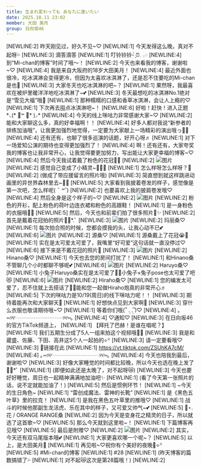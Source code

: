 ```yaml
---
title: 生まれ変わっても あなたに逢いたい
date: 2025.10.11 23:02
member: 大田 美月
group: 日向坂46
---
```


[NEWLINE:2]
昨天刚见过，好久不见~♡
[NEWLINE:1]
今天发得这么晚，真对不起呀💦
[NEWLINE:3]
滴答滴答
[NEWLINE:1]
叮铃铃铃- ̗̀⏰𓈒 𓂂𓏸
[NEWLINE:4]
到“Mi-chan的博客”时间了哦～！
[NEWLINE:2]
今天也来看我的博客，谢谢啦~♡
[NEWLINE:4]
我是来自大阪府的18岁大田美月！
[NEWLINE:4]
最近外面也很冷，吃冰淇淋会变得更冷，但因为太喜欢冰淇淋了，还是忍不住要吃的Mi-chan是也🍨
[NEWLINE:3]
大家冬天也吃冰淇淋的吧~？
[NEWLINE:1]
果然呀，我最喜欢在被炉里暖洋洋地吃冰淇淋了~💕
[NEWLINE:3]
冬天最想吃的冰淇淋No.1绝对是“雪见大福”哦‎🤍
[NEWLINE:1]
那种糯糯的口感和香草冰淇淋，会让人上瘾的♡
[NEWLINE:1]
下次再去囤点冰淇淋吧~！
[NEWLINE:6]
好啦！赶快！进入正题*⸜(* ॑꒳ ॑*  )⸝*
[NEWLINE:4]
今天的线上咪咕力非常感谢大家~♡
[NEWLINE:2]
能和大家聊这么多，真的好幸福啊！！
[NEWLINE:4]
好多人都对我说“新参者的排练加油哦”，让我更加强烈地觉得，一定要为大家献上一场精彩的演出哦っ🙌🏻
[NEWLINE:4]
还有还有，也聊了很多巡演的话题，好开心呀♬
[NEWLINE:1]
对下一场爱知公演的期待也变得更加强烈了！
[NEWLINE:4]
啊！还有还有，大家夸奖我的博客也让我非常开心，让我觉得要更加努力，写出能让大家更幸福的博客~♡
[NEWLINE:4]
然后今天我试着戴了粉色的花冠🌸🎀
[NEWLINE:2]
![图片](https://cdn.hinatazaka46.com/files/14/diary/official/member/moblog/202510/mobonoQeN.jpg)
[NEWLINE:2]
感觉自己变成了小精灵~🧚‍♀️💫
[NEWLINE:1]
怎么样呀怎么样呀？💭
[NEWLINE:2]
(做成了带应援留言的照片哦)
[NEWLINE:3]
简直想到就这样跳进动画里的异世界森林里去~🌳💕
[NEWLINE:5]
大家看到我披着卷发的样子，感觉像是第一次吧，怎么样呢( *¯ ꒳¯*)
[NEWLINE:2]
也要喜欢上我的披肩卷发哦♡
[NEWLINE:4]
然后全身是这个样子的~♡
[NEWLINE:2]
![图片](https://cdn.hinatazaka46.com/files/14/diary/official/member/moblog/202510/mobD0buy3.jpg)
[NEWLINE:2]
粉色的开衫，配上粉色的荷叶边连衣裙和粉色的高跟鞋！
[NEWLINE:1]
是一身粉色的衣服哦🎀💕
[NEWLINE:5]
然后，今天也和前辈们拍了很多照片📸✨️
[NEWLINE:2]
首先是戴着花冠拍的照片❁⃘*.ﾟ
[NEWLINE:3]
![图片](https://cdn.hinatazaka46.com/files/14/diary/official/member/moblog/202510/mobs2HDhV.jpg)
[NEWLINE:2]
玛丽桑♡
[NEWLINE:1]
每次拍合照的时候，您都会摸我的头，让我心动不已💕
[NEWLINE:6]
![图片](https://cdn.hinatazaka46.com/files/14/diary/official/member/moblog/202510/mobxJFPhS.jpg)
[NEWLINE:2]
源桑♡
[NEWLINE:1]
源桑戴上了花冠😭💞
[NEWLINE:1]
实在是太可爱太可爱了，我嘴里“好可爱”这句话就一直没停过♡
[NEWLINE:6]
接下来是不戴花冠的照片📸
[NEWLINE:3]
![图片](https://cdn.hinatazaka46.com/files/14/diary/official/member/moblog/202510/mobqLkh06.jpg)
[NEWLINE:2]
Hinano桑♡
[NEWLINE:1]
今天也去您的房间打扰了！
[NEWLINE:1]
和Hinano桑不管聊几个小时都聊不够呢💕
[NEWLINE:6]
![图片](https://cdn.hinatazaka46.com/files/14/diary/official/member/moblog/202510/mobgcnpX4.jpg)
[NEWLINE:2]
Haruyo桑♡
[NEWLINE:1]
小兔子Haruyo桑实在是太可爱了🐰💞小兔子×兔子pose也太可爱了吧😻
[NEWLINE:6]
![图片](https://cdn.hinatazaka46.com/files/14/diary/official/member/moblog/202510/mobx88Xgq.jpg)
[NEWLINE:2]
Hiraho桑♡
[NEWLINE:1]
您的编发太可爱了，忍不住就上去搭话了🫶🏻能和您一起做Hiraho炮真的非常开心♬
[NEWLINE:5]
下次的咪咕力是10/19(周日)的线下咪咕力呢！！
[NEWLINE:3]
期待着能再次和大家聊天💞
[NEWLINE:1]
好想快点见到大家啊💭
[NEWLINE:3]
穿什么衣服也敬请期待哦~♡
[NEWLINE:1]
等着你们哦(՞ ܸ. .ܸ՞)♡
[NEWLINE:4]
｡*⑅୨୧┈┈┈┈┈┈┈┈┈୨୧⑅*｡
[NEWLINE:4]
♡通知♡
[NEWLINE:3]
在日向坂46的官方TikTok频道上，
[NEWLINE:1]
【拜托了巴赫！是谁在唱呢？】
[NEWLINE:1]
我们五期生分成了5人一组来拍这个视频哦🎻🎶
[NEWLINE:3]
我是和蔵盛、佐藤、下田、高井这5个人一起拍的⟡꙳
[NEWLINE:3]
请一定要看哦♡
[NEWLINE:3]
🔗链接在此
[NEWLINE:1]
https://vt.tiktok.com/ZSUhKA7cM/
[NEWLINE:4]
｡*⑅୨୧┈┈┈┈┈┈┈┈┈୨୧⑅*｡
[NEWLINE:4]
今天也陪我到最后，谢谢啦♡
[NEWLINE:3]
好像大家睡觉的时间都比较晚，所以今天也选在晚上发了🌃🌙*ﾟ
[NEWLINE:1]
(即便如此还是太晚了，对不起呀😿)
[NEWLINE:3]
今天也要好好睡觉，周日也一起精神满满地加油吧✨️
[NEWLINE:1]
(看了今天第一张照片的话，说不定就能加油了！)
[NEWLINE:5]
然后是惯例环节！
[NEWLINE:1]
~今天的生日角色~
[NEWLINE:1]
“雷创成魔法、雷神的长靴”
[NEWLINE:1]
是《黑色五叶草》里的拉克！
[NEWLINE:1]
是我在黑色五叶草里的推哦♡
[NEWLINE:1]
战斗的时候他那副生龙活虎、乐在其中的样子，又可爱又帅气~💕
[NEWLINE:5]
📼⋆. 花 / ORANGE RANGE桑
[NEWLINE:2]
因为今天是变身花之精灵的日子，所以就选了这首歌~♡
[NEWLINE:5]
那么今天就到这里啦~！
[NEWLINE:1]
下篇博客再见哦♡
[NEWLINE:5]
最后是附赠♡
[NEWLINE:2]
![图片](https://cdn.hinatazaka46.com/files/14/diary/official/member/moblog/202510/mobEfY0Ta.jpg)
[NEWLINE:2]
其实，今天还有双马尾版本哦💕
[NEWLINE:1]
大家更喜欢哪一个呢~？
[NEWLINE:5]
以上，是大田美月🍓
[NEWLINE:1]
再见啦~♡祝你有个美好的夜晚🌙⟡꙳
[NEWLINE:5]
#Mi-chan的博客
[NEWLINE:1]
#28
[NEWLINE:1]
(昨天博客的篇数搞错了💦
[NEWLINE:1]
对不起😿这次是第28篇哦！)
[NEWLINE:2]